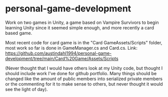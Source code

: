# personal-game-development
Work on two games in Unity, a game based on Vampire Survivors to begin learning Unity since it seemed simple enough, and more recently a card based game.

Most recent code for card game is in the "Card GameAssets/Scripts" folder, most work so far is done in GameManager.cs and Card.cs. Link: 
https://github.com/austindahl1994/personal-game-development/tree/main/Card%20Game/Assets/Scripts

(Never thought that I would have others look at my Unity code, but thought I should include work I've done for github portfolio. Many things should be changed like the amount of public members into serialized private members or the commenting for it to make sense to others, but never thought it would see the light of day).

